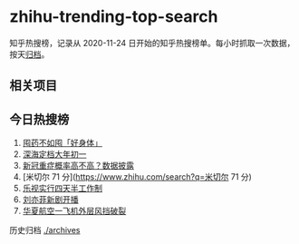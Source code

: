 # zhihu-trending-top-search

知乎热搜榜，记录从 2020-11-24
日开始的知乎热搜榜单。每小时抓取一次数据，按天[归档](./archives)。

## 相关项目

## 今日热搜榜

<!-- BEGIN -->
<!-- 最后更新时间 Wed Jan 04 2023 06:07:31 GMT+0800 (China Standard Time) -->

1. [囤药不如囤「好身体」](https://www.zhihu.com/search?q=囤药不如囤「好身体」)
1. [深海定档大年初一](https://www.zhihu.com/search?q=深海定档大年初一)
1. [新冠重症概率高不高？数据披露](https://www.zhihu.com/search?q=新冠重症概率高不高？数据披露)
1. [米切尔 71 分](https://www.zhihu.com/search?q=米切尔 71 分)
1. [乐视实行四天半工作制](https://www.zhihu.com/search?q=乐视实行四天半工作制)
1. [刘亦菲新剧开播](https://www.zhihu.com/search?q=刘亦菲新剧开播)
1. [华夏航空一飞机外层风挡破裂](https://www.zhihu.com/search?q=华夏航空一飞机外层风挡破裂)

<!-- END -->

历史归档 [./archives](./archives)

